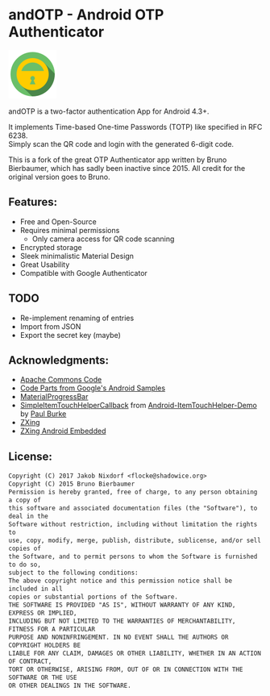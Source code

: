 #  andOTP -  Android OTP Authenticator
![andOTP](./assets/logo.png)

andOTP is a two-factor authentication App for Android 4.3+.

It implements Time-based One-time Passwords (TOTP) like specified in RFC 6238.  
Simply scan the QR code and login with the generated 6-digit code. 

This is a fork of the great OTP Authenticator app written by Bruno Bierbaumer,
which has sadly been inactive since 2015. All credit for the original version
goes to Bruno.

## Features:

 * Free and Open-Source
 * Requires minimal permissions
   - Only camera access for QR code scanning
 * Encrypted storage
 * Sleek minimalistic Material Design
 * Great Usability
 * Compatible with Google Authenticator

## TODO

 * Re-implement renaming of entries
 * Import from JSON
 * Export the secret key (maybe)

<!--

## Download:
### Google Play:

<a href="https://play.google.com/store/apps/details?id=net.bierbaumer.otp_authenticator&utm_source=global_co&utm_medium=prtnr&utm_content=Mar2515&utm_campaign=PartBadge&pcampaignid=MKT-AC-global-none-all-co-pr-py-PartBadges-Oct1515-1"><img width=250 alt="Get it on Google Play" src="https://play.google.com/intl/en_us/badges/images/apps/en-play-badge.png" /></a>


### F-Droid:
[OTP Authenticator on F-Droid](https://f-droid.org/repository/browse/?fdfilter=otp&fdid=net.bierbaumer.otp_authenticator)

### APK:
[![Download Latest Version (v0.1.2)](https://chart.googleapis.com/chart?chs=300x300&cht=qr&chl=https://github.com/0xbb/otp-authenticator/releases/download/v0.1.2/otp-authenticator-v0.1.2.apk)](https://github.com/0xbb/otp-authenticator/releases/download/v0.1.2/otp-authenticator-v0.1.2.apk)

-->

## Acknowledgments:

 * [Apache Commons Code](https://commons.apache.org/proper/commons-codec/)
 * [Code Parts from Google's Android Samples](https://android.googlesource.com/platform/development/+/master/samples/Vault/src/com/example/android/vault)
 * [MaterialProgressBar](https://github.com/DreaminginCodeZH/MaterialProgressBar)
 * [SimpleItemTouchHelperCallback](https://github.com/iPaulPro/Android-ItemTouchHelper-Demo/blob/master/app/src/main/java/co/paulburke/android/itemtouchhelperdemo/helper/SimpleItemTouchHelperCallback.java) from [Android-ItemTouchHelper-Demo](https://github.com/iPaulPro/Android-ItemTouchHelper-Demo) by [Paul Burke](https://github.com/iPaulPro)
 * [ZXing](https://github.com/zxing/zxing)
 * [ZXing Android Embedded](https://github.com/journeyapps/zxing-android-embedded)

## License:
```
Copyright (C) 2017 Jakob Nixdorf <flocke@shadowice.org>
Copyright (C) 2015 Bruno Bierbaumer
Permission is hereby granted, free of charge, to any person obtaining a copy of
this software and associated documentation files (the "Software"), to deal in the
Software without restriction, including without limitation the rights to
use, copy, modify, merge, publish, distribute, sublicense, and/or sell copies of
the Software, and to permit persons to whom the Software is furnished to do so,
subject to the following conditions:
The above copyright notice and this permission notice shall be included in all
copies or substantial portions of the Software.
THE SOFTWARE IS PROVIDED "AS IS", WITHOUT WARRANTY OF ANY KIND, EXPRESS OR IMPLIED,
INCLUDING BUT NOT LIMITED TO THE WARRANTIES OF MERCHANTABILITY, FITNESS FOR A PARTICULAR
PURPOSE AND NONINFRINGEMENT. IN NO EVENT SHALL THE AUTHORS OR COPYRIGHT HOLDERS BE
LIABLE FOR ANY CLAIM, DAMAGES OR OTHER LIABILITY, WHETHER IN AN ACTION OF CONTRACT,
TORT OR OTHERWISE, ARISING FROM, OUT OF OR IN CONNECTION WITH THE SOFTWARE OR THE USE
OR OTHER DEALINGS IN THE SOFTWARE.
```
